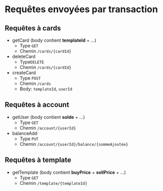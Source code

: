 # Requêtes envoyées par transaction

## Requêtes à cards
- getCard (body contient **templateId** + ...)
  - Type `GET`
  - Chemin `/cards/{cardId}`
- deleteCard
  - Type`DELETE`
  - Chemin `/cards/{cardId}`
- createCard
  - Type `POST`
  - Chemin `/cards` 
  - Body: `templateId`, `userId`

## Requêtes à account
- getUser (body contient **solde** + ...)
  - Type `GET`
  - Chemin `/account/{userId}`
- balanceAdd
  - Type `PUT`
  - Chemin `/account/{userId}/balance/{sommeAjoutée}`

## Requêtes à template
- getTemplate (body contient **buyPrice** + **sellPrice** + ...)
  - Type `GET`
  - Chemin `/template/{templateId}`